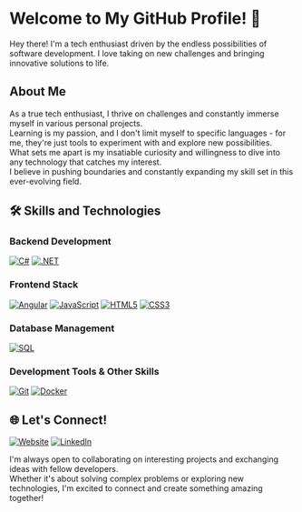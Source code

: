 # Welcome to My GitHub Profile! 👋

Hey there! I'm a tech enthusiast driven by the endless possibilities of software development. I love taking on new challenges and bringing innovative solutions to life.

## About Me

As a true tech enthusiast, I thrive on challenges and constantly immerse myself in various personal projects.  
Learning is my passion, and I don't limit myself to specific languages - for me, they're just tools to experiment with and explore new possibilities.  
What sets me apart is my insatiable curiosity and willingness to dive into any technology that catches my interest.  
I believe in pushing boundaries and constantly expanding my skill set in this ever-evolving field.

## 🛠 Skills and Technologies

### Backend Development
[![C#](https://custom-icon-badges.demolab.com/badge/C%23-512BD4.svg?style=for-the-badge&logo=cs2&logoColor=white)](https://learn.microsoft.com/dotnet/csharp/)
[![.NET](https://img.shields.io/badge/.NET-512BD4?style=for-the-badge&logo=dotnet&logoColor=white)](https://dotnet.microsoft.com/)

### Frontend Stack
[![Angular](https://img.shields.io/badge/Angular-DD0031?style=for-the-badge&logo=angular&logoColor=white)](https://angular.io/)
[![JavaScript](https://img.shields.io/badge/JavaScript-323330?style=for-the-badge&logo=javascript&logoColor=F7DF1E)](https://developer.mozilla.org/en-US/docs/Web/JavaScript)
[![HTML5](https://img.shields.io/badge/HTML5-E34F26?style=for-the-badge&logo=html5&logoColor=white&labelColor=DD4B25)](https://developer.mozilla.org/en-US/docs/Web/HTML)
[![CSS3](https://img.shields.io/badge/CSS3-264DE4?style=for-the-badge&logo=css3&logoColor=white)](https://developer.mozilla.org/en-US/docs/Web/CSS)

### Database Management
[![SQL](https://img.shields.io/badge/SQL-CC2927?style=for-the-badge&logo=microsoft-sql-server&logoColor=white)](https://www.microsoft.com/sql-server)

### Development Tools & Other Skills
[![Git](https://img.shields.io/badge/Git-F05032?style=for-the-badge&logo=git&logoColor=white&labelColor=E44C30)](https://git-scm.com/)
[![Docker](https://img.shields.io/badge/Docker-2496ED?style=for-the-badge&logo=docker&logoColor=white)](https://www.docker.com/)

## 🌐 Let's Connect!

[![Website](https://img.shields.io/badge/Website-said.contact-0A0A0A?style=for-the-badge&logo=google-chrome&logoColor=white)](https://said.contact/)
[![LinkedIn](https://img.shields.io/badge/LinkedIn-0077B5?style=for-the-badge&logo=linkedin&logoColor=white)](https://www.linkedin.com/in/said-kraimbah-/)

I'm always open to collaborating on interesting projects and exchanging ideas with fellow developers.  
Whether it's about solving complex problems or exploring new technologies, I'm excited to connect and create something amazing together!
